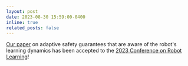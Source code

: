 ```yaml
---
layout: post
date: 2023-08-30 15:59:00-0400
inline: true
related_posts: false
---
```


[Our paper](https://saferoboticslab.github.io/Belief-Game/) on adaptive safety guarantees that are aware of the robot's learning dynamics has been accepted to the [2023 Conference on Robot Learning](https://www.corl2023.org/)!
